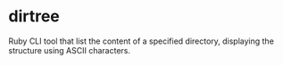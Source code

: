 # dirtree
Ruby CLI tool that list the content of a specified directory, displaying the structure using ASCII characters.
